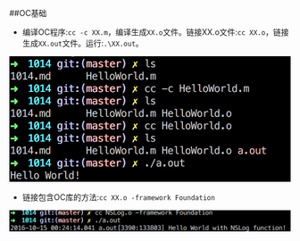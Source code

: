 ##OC基础

* 编译OC程序:`cc -c XX.m`，编译生成`XX.o`文件。链接XX.o文件:`cc XX.o`，链接生成`XX.out`文件。运行:`.\XX.out`。

![compileOC](../image/1.png)

* 链接包含OC库的方法:`cc XX.o -framework Foundation`

![linkLibrary](../image/2.png)



